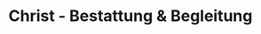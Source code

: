 ---
title: "Christ - Bestattung & Begleitung"
url: /borna/christ-bestattung-und-begleitung/
shop: Bestattungen
---
